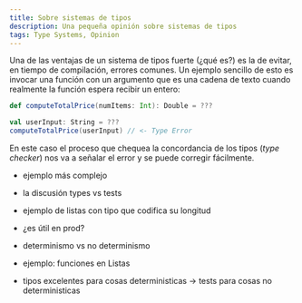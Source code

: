 ```yaml
---
title: Sobre sistemas de tipos
description: Una pequeña opinión sobre sistemas de tipos
tags: Type Systems, Opinion
---
```


Una de las ventajas de un sistema de tipos fuerte (¿qué es?) es la de evitar, en tiempo de compilación, errores comunes. Un ejemplo sencillo de esto es invocar una función con un argumento que es una cadena de texto cuando realmente la función espera recibir un entero:

```scala
def computeTotalPrice(numItems: Int): Double = ???

val userInput: String = ???
computeTotalPrice(userInput) // <- Type Error
```

En este caso el proceso que chequea la concordancia de los tipos (_type checker_) nos va a señalar el error y se puede corregir fácilmente.

* ejemplo más complejo

* la discusión types vs tests

* ejemplo de listas con tipo que codifica su longitud

* ¿es útil en prod?

* determinismo vs no determinismo

* ejemplo: funciones en Listas

* tipos excelentes para cosas deterministicas -> tests para cosas no deterministicas
